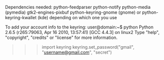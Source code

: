 Dependencies needed:
python-feedparser
python-notify
python-media (pymedia)
gtk2-engines-pixbuf
python-keyring-gnome (gnome) or python-keyring-kwallet (kde) depending on which one you use

To add your account info to the keyring:
user@domain:~$ python
 Python 2.6.5 (r265:79063, Apr 16 2010, 13:57:41) 
 [GCC 4.4.3] on linux2
 Type "help", "copyright", "credits" or "license" for more information.
 >>> import keyring
 >>> keyring.set_password("gmail", "username@gmail.com", "secret")
